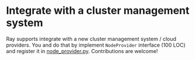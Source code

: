 # Integrate with a cluster management system


Ray supports integrate with a new cluster management system / cloud providers. You and do that by implement `NodeProvider` interface (100 LOC) and register it in [node_provider.py](https://github.com/ray-project/ray/tree/master/python/ray/autoscaler/node_provider.py). Contributions are welcome!

